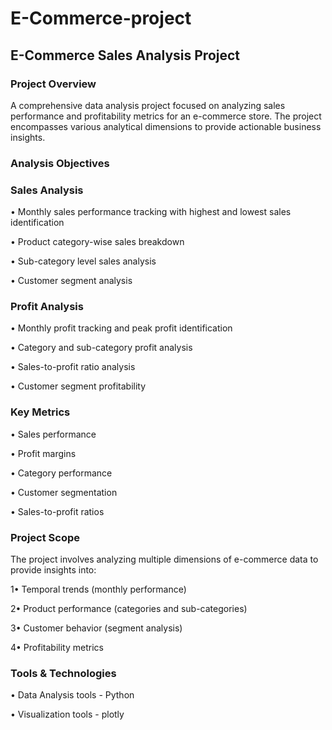 
# E-Commerce-project
## E-Commerce Sales Analysis Project
### Project Overview
A comprehensive data analysis project focused on analyzing sales performance and profitability metrics for an e-commerce store. The project encompasses various analytical dimensions to provide actionable business insights.
### Analysis Objectives
### Sales Analysis

• Monthly sales performance tracking with highest and lowest sales identification

• Product category-wise sales breakdown

• Sub-category level sales analysis

• Customer segment analysis


### Profit Analysis

• Monthly profit tracking and peak profit identification

• Category and sub-category profit analysis

• Sales-to-profit ratio analysis

• Customer segment profitability

### Key Metrics

• Sales performance

• Profit margins

• Category performance

• Customer segmentation

• Sales-to-profit ratios

### Project Scope
The project involves analyzing multiple dimensions of e-commerce data to provide insights into:

1• Temporal trends (monthly performance)

2• Product performance (categories and sub-categories)

3• Customer behavior (segment analysis)

4• Profitability metrics

### Tools & Technologies

• Data Analysis tools - Python 

• Visualization tools - plotly
